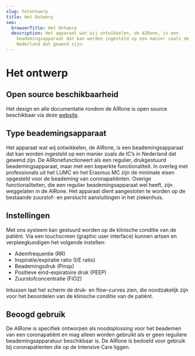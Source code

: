 ```yaml
---
slug: hetontwerp
title: Het Ontwerp
seo:
  browserTitle: Het Ontwerp
  description: Het apparaat wat wij ontwikkelen, de AIRone, is een
    beademingsapparaat dat kan worden ingesteld op een manier zoals de IC’s in
    Nederland dat gewend zijn.
---
```

<!--StartFragment-->

# Het ontwerp

## Open source beschikbaarheid

Het design en alle documentatie rondom de AIRone is open source beschikbaar via deze [website](https://osf.io/mn7xq/).

## Type beademingsapparaat

Het apparaat wat wij ontwikkelen, de AIRone, is een beademingsapparaat dat kan worden ingesteld op een manier zoals de IC’s in Nederland dat gewend zijn. De AIRonefunctioneert als een regulier, drukgestuurd beademingsapparaat, maar met een beperkte functionaliteit. In overleg met professionals uit het LUMC en het Erasmus MC zijn de minimale eisen opgesteld voor de beademing van coronapatiënten. Overige functionaliteiten, die een regulier beademingsapparaat wel heeft, zijn weggelaten in de AIRone. Het apparaat dient aangesloten te worden op de bestaande zuurstof- en perslucht aansluitingen in het ziekenhuis.

## Instellingen

Met ons systeem kan gestuurd worden op de klinische conditie van de patiënt. Via een touchscreen (graphic user interface) kunnen artsen en verpleegkundigen het volgende instellen:

* Ademfrequentie (RR)
* Inspiratie/expiratie ratio (I/E ratio)
* Beademingsdruk (Pinsp)
* Positieve eind-expiratoire druk (PEEP)
* Zuurstofconcentratie (FiO2)

Intussen laat het scherm de druk- en flow-curves zien, die noodzakelijk zijn voor het beoordelen van de klinische conditie van de patiënt.

## Beoogd gebruik

De AIRone is specifiek ontworpen als noodoplossing voor het beademen van een coronapatiënt en mag alleen worden gebruikt als er geen reguliere beademingsapparatuur beschikbaar is. De AIRone is bedoeld voor gebruik bij coronapatienten die op de Intensive Care liggen.

<!--EndFragment-->